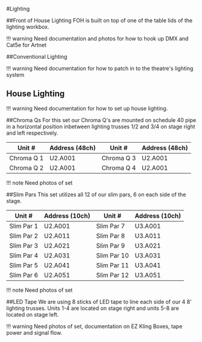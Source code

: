 #Lighting

##Front of House
Lighting FOH is built on top of one of the table lids of the lighting workbox.

!!! warning
	Need documentation and photos for how to hook up DMX and Cat5e for Artnet

##Conventional Lighting

!!! warning
	Need documentation for how to patch in to the theatre's lighting system

## House Lighting

!!! warning
	Need documentation for how to set up house lighting.


##Chroma Qs
For this set our Chroma Q's are mounted on schedule 40 pipe in a horizontal position inbetween lighting trusses 1/2 and 3/4 on stage right and left respectively.

|Unit #|Address (48ch)| Unit # | Address (48ch) |
|---|---|---|---|
|Chroma Q 1|U2.A001|Chroma Q 3|U2.A001|
|Chroma Q 2|U2.A001|Chroma Q 4|U2.A001|

!!! note
	Need photos of set

##Slim Pars
This set utilizes all 12 of our slim pars, 6 on each side of the stage.

|Unit #|Address (10ch)| Unit # | Address (10ch) |
|---|---|---|---|
|Slim Par 1|U2.A001|Slim Par 7|U3.A001|
|Slim Par 2|U2.A011|Slim Par 8|U3.A011|
|Slim Par 3|U2.A021|Slim Par 9|U3.A021|
|Slim Par 4|U2.A031|Slim Par 10|U3.A031|
|Slim Par 5|U2.A041|Slim Par 11|U3.A041|
|Slim Par 6|U2.A051|Slim Par 12|U3.A051|

!!! note
	Need photos of set


##LED Tape
We are using 8 sticks of LED tape to line each side of our 4 8' lighting trusses. Units 1-4 are located on stage right and units 5-8 are located on stage left. 

!!! warning
	Need photos of set, documentation on EZ Kling Boxes, tape power and signal flow.
